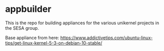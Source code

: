 # appbuilder

This is the repo for building appliances for the various unikernel
projects in the SESA group.

Base appliance from here:
https://www.addictivetips.com/ubuntu-linux-tips/get-linux-kernel-5-3-on-debian-10-stable/

